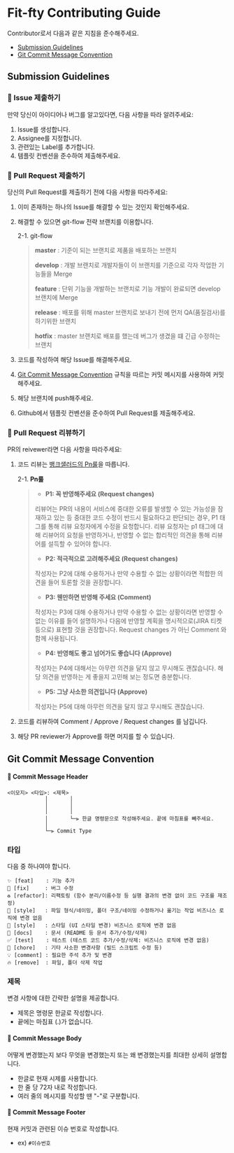 # Fit-fty Contributing Guide

Contributor로서 다음과 같은 지침을 준수해주세요.

* [Submission Guidelines](#submission-guidelines)
* [Git Commit Message Convention](#git-commit-message-convention)

## Submission Guidelines

### 📌 Issue 제출하기

만약 당신이 아이디어나 버그를 알고있다면, 다음 사항을 따라 알려주세요:

1. Issue를 생성합니다.
2. Assignee를 지정합니다.
3. 관련있는 Label를 추가합니다.
4. 템플릿 컨벤션을 준수하여 제출해주세요.

### 📌 Pull Request 제출하기

당신의 Pull Request를 제출하기 전에 다음 사항을 따라주세요:

1. 이미 존재하는 하나의 Issue를 해결할 수 있는 것인지 확인해주세요.

2. 해결할 수 있으면 git-flow 전략 브랜치를 이용합니다.

   2-1. git-flow

   > **master** : 기준이 되는 브랜치로 제품을 배포하는 브랜치
   >
   > **develop** : 개발 브랜치로 개발자들이 이 브랜치를 기준으로 각자 작업한 기능들을 Merge
   >
   > **feature** : 단위 기능을 개발하는 브랜치로 기능 개발이 완료되면 develop 브랜치에 Merge
   >
   > **release** : 배포를 위해 master 브랜치로 보내기 전에 먼저 QA(품질검사)를 하기위한 브랜치
   >
   > **hotfix** : master 브랜치로 배포를 했는데 버그가 생겼을 떄 긴급 수정하는 브랜치

3. 코드를 작성하여 해당 Issue를 해결해주세요.

1. [Git Commit Message Convention](https://github.com/swift-in-gangnam/soil/blob/main/CONTRIBUTING.md#commit) 규칙을 따르는 커밋 메시지를 사용하여 커밋해주세요.
2. 해당 브랜치에 push해주세요.
3. Github에서 템플릿 컨벤션을 준수하여 Pull Request를 제출해주세요.

### 📌 Pull Request 리뷰하기

PR의 reivewer라면 다음 사항을 따라주세요:

1. 코드 리뷰는 [뱅크샐러드의 Pn룰](https://blog.banksalad.com/tech/banksalad-code-review-culture/)을 따릅니다.

   2-1. **Pn룰**

   >- **P1: 꼭 반영해주세요 (Request changes)**
   >
   >리뷰어는 PR의 내용이 서비스에 중대한 오류를 발생할 수 있는 가능성을 잠재하고 있는 등 중대한 코드 수정이 반드시 필요하다고 판단되는 경우, P1 태그를 통해 리뷰 요청자에게 수정을 요청합니다. 리뷰 요청자는 p1 태그에 대해 리뷰어의 요청을 반영하거나, 반영할 수 없는 합리적인 의견을 통해 리뷰어를 설득할 수 있어야 합니다.
   >
   >
   >
   >- **P2: 적극적으로 고려해주세요 (Request changes)**
   >
   >작성자는 P2에 대해 수용하거나 만약 수용할 수 없는 상황이라면 적합한 의견을 들어 토론할 것을 권장합니다.
   >
   >
   >
   >- **P3: 웬만하면 반영해 주세요 (Comment)**
   >
   >작성자는 P3에 대해 수용하거나 만약 수용할 수 없는 상황이라면 반영할 수 없는 이유를 들어 설명하거나 다음에 반영할 계획을 명시적으로(JIRA 티켓 등으로) 표현할 것을 권장합니다. Request changes 가 아닌 Comment 와 함께 사용됩니다.
   >
   >
   >
   >- **P4: 반영해도 좋고 넘어가도 좋습니다 (Approve)**
   >
   >작성자는 P4에 대해서는 아무런 의견을 달지 않고 무시해도 괜찮습니다. 해당 의견을 반영하는 게 좋을지 고민해 보는 정도면 충분합니다.
   >
   >
   >
   >- **P5: 그냥 사소한 의견입니다 (Approve)**
   >
   >작성자는 P5에 대해 아무런 의견을 달지 않고 무시해도 괜찮습니다.
   >
   >

2. 코드를 리뷰하여 Comment / Approve / Request changes 를 남깁니다.

3. 해당 PR reviewer가 Approve를 하면 머지를 할 수 있습니다.



## Git Commit Message Convention

#### 📌 Commit Message Header

```
<이모지> <타입>: <제목> 
  			│       │             
  			│       │               
  			│       │
  			│       └─⫸ 한글 명령문으로 작성해주세요. 끝에 마침표를 빼주세요.
  			│
  			└─⫸ Commit Type
```

### 타입

다음 중 하나여야 합니다.

```
✨ [feat]    : 기능 추가
🐛 [fix]     : 버그 수정
♻️ [refactor]: 리팩토링 (함수 분리/이름수정 등 실행 결과의 변경 없이 코드 구조를 재조정)
🚚 [style]   : 파일 형식/네이밍, 폴더 구조/네이밍 수정하거나 옮기는 작업 비즈니스 로직에 변경 없음
💄 [style]   : 스타일 (UI 스타일 변경) 비즈니스 로직에 변경 없음
📝 [docs]    : 문서 (README 등 문서 추가/수정/삭제)
✅ [test]    : 테스트 (테스트 코드 추가/수정/삭제: 비즈니스 로직에 변경 없음)
🔧 [chore]   : 기타 사소한 변경사항 (빌드 스크립트 수정 등)
💡 [comment] : 필요한 주석 추가 및 변경
🔥 [remove]  : 파일, 폴더 삭제 작업
```

### 제목

변경 사항에 대한 간략한 설명을 제공합니다.

- 제목은 명령문 한글로 작성합니다.
- 끝에는 마침표 (.)가 없습니다.



#### 📌 Commit Message Body

어떻게 변경했는지 보다 무엇을 변경했는지 또는 왜 변경했는지를 최대한 상세히 설명합니다.

- 한글로 현재 시제를 사용합니다.
- 한 줄 당 72자 내로 작성합니다.
- 여러 줄의 메시지를 작성할 땐 "-"로 구분합니다.



#### 📌 Commit Message Footer

현재 커밋과 관련된 이슈 번호로 작성합니다.

- ex) `#이슈번호`


